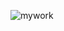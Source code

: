 
![mywork](https://github.com/billyfe83/React_MongoDB_app/assets/146771733/63dc27ba-57e2-4c7f-906d-e3be0a592a0a)
